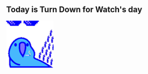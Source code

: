 <h2>Today is Turn Down for Watch's day</h2><img src="https://raw.githubusercontent.com/jmhobbs/cultofthepartyparrot.com/master/parrots/hd/turndownforwatchparrot.gif" />